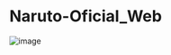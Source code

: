 # Naruto-Oficial_Web
![image](https://github.com/424Nkita-Csharsfta4/Naruto-Oficial_Web/assets/103760832/a0fee198-f65b-4f59-a919-88a0ffdb3d83)

